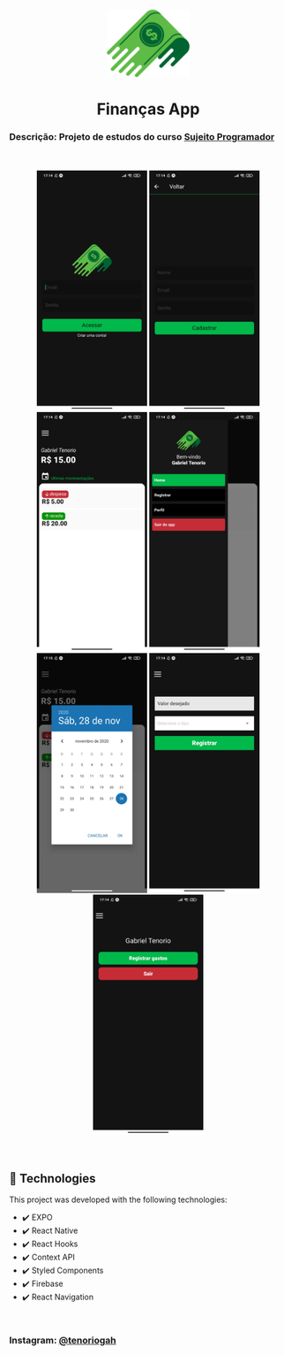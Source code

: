 <h1 align="center"> 
  <br> 
  <img src="./github/logoFinancas.png" alt="Finanças App" width="150">
  <br>
  <br>
  Finanças App
  <br>
</h1>

### Descrição: Projeto de estudos do curso [Sujeito Programador](https://sujeitoprogramador.com/)

<div align="center">
<br>
<br>
<img src="./github/signIn.jpg" alt="signIn" width="200">
<img src="./github/signUp.jpg" alt="signUp" width="200">
<img src="./github/home.jpg" alt="home" width="200">
<img src="./github/drawer.jpg" alt="drawer" width="200">
<img src="./github/datePicker.jpg" alt="dater picker" width="200">
<img src="./github/register.jpg" alt="register" width="200">
<img src="./github/profile.jpg" alt="profile" width="200">
<br>
<br>
<br>
</div>

## 🚀 Technologies

This project was developed with the following technologies:

- ✔️ EXPO
- ✔️ React Native
- ✔️ React Hooks
- ✔️ Context API
- ✔️ Styled Components
- ✔️ Firebase
- ✔️ React Navigation

<br>

### Instagram: [@tenoriogah](https://www.instagram.com/tenoriogah)
